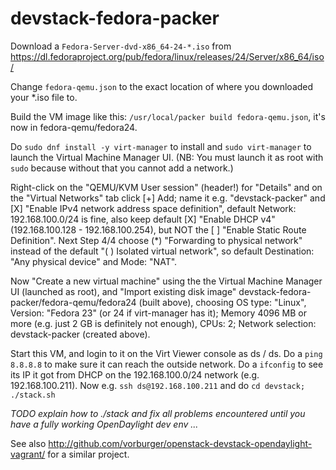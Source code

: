 # devstack-fedora-packer

Download a `Fedora-Server-dvd-x86_64-24-*.iso` from https://dl.fedoraproject.org/pub/fedora/linux/releases/24/Server/x86_64/iso/

Change `fedora-qemu.json` to the exact location of where you downloaded your *.iso file to.

Build the VM image like this: `/usr/local/packer build fedora-qemu.json`, it's now in fedora-qemu/fedora24.

Do `sudo dnf install -y virt-manager` to install and `sudo virt-manager` to launch the Virtual Machine Manager UI.  (NB: You must launch it as root with `sudo` because without that you cannot add a network.)

Right-click on the "QEMU/KVM User session" (header!) for "Details" and on the "Virtual Networks" tab click [+] Add; name it e.g. "devstack-packer" and [X] "Enable IPv4 network address space definition", default Network: 192.168.100.0/24 is fine, also keep default [X] "Enable DHCP v4" (192.168.100.128 - 192.168.100.254), but NOT the [ ] "Enable Static Route Definition".  Next Step 4/4 choose (*) "Forwarding to physical network" instead of the default "( ) Isolated virtual network", so default Destination: "Any physical device" and Mode: "NAT".

Now "Create a new virtual machine" using the the Virtual Machine Manager UI (launched as root), and "Import existing disk image" devstack-fedora-packer/fedora-qemu/fedora24 (built above), choosing OS type: "Linux", Version: "Fedora 23" (or 24 if virt-manager has it); Memory 4096 MB or more (e.g. just 2 GB is definitely not enough), CPUs: 2; Network selection: devstack-packer (created above).

Start this VM, and login to it on the Virt Viewer console as ds / ds.  Do a `ping 8.8.8.8` to make sure it can reach the outside network.  Do a `ifconfig` to see its IP it got from DHCP on the 192.168.100.0/24 network (e.g. 192.168.100.211).  Now e.g. `ssh ds@192.168.100.211` and do `cd devstack; ./stack.sh`

_TODO explain how to ./stack and fix all problems encountered until you have a fully working OpenDaylight dev env ..._

See also http://github.com/vorburger/openstack-devstack-opendaylight-vagrant/ for a similar project.

